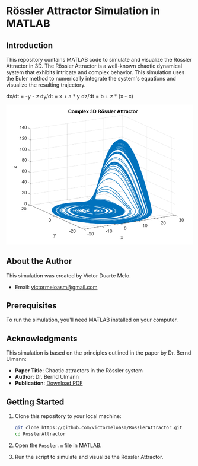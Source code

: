 # Rössler Attractor Simulation in MATLAB

## Introduction

This repository contains MATLAB code to simulate and visualize the Rössler Attractor in 3D. The Rössler Attractor is a well-known chaotic dynamical system that exhibits intricate and complex behavior. This simulation uses the Euler method to numerically integrate the system's equations and visualize the resulting trajectory.

dx/dt = -y - z
dy/dt = x + a * y
dz/dt = b + z * (x - c)

![Rössler Attractor](Rossler.png)

## About the Author

This simulation was created by Víctor Duarte Melo.

- Email: victormeloasm@gmail.com

## Prerequisites

To run the simulation, you'll need MATLAB installed on your computer.

## Acknowledgments

This simulation is based on the principles outlined in the paper by Dr. Bernd Ulmann:

- **Paper Title**: Chaotic attractors in the Rössler system
- **Author**: Dr. Bernd Ulmann
- **Publication**: [Download PDF](https://analogparadigm.com/downloads/alpaca_1.pdf)

## Getting Started

1. Clone this repository to your local machine:

   ```bash
   git clone https://github.com/victormeloasm/RosslerAttractor.git
   cd RosslerAttractor
   ```

2. Open the `Rossler.m` file in MATLAB.

3. Run the script to simulate and visualize the Rössler Attractor.


